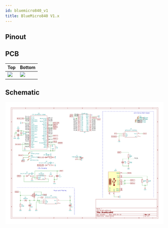 ```yaml
---
id: bluemicro840_v1
title: BlueMicro840 V1.x
---
```


## Pinout

## PCB
| Top  | Bottom  |
|---|---|
| <img src="http://nrf52.jpconstantineau.com/img/pcb_top_bluemicro840_1.0.svg" width="200" />   | <img src="http://nrf52.jpconstantineau.com/img/pcb_bottom_bluemicro840_1.0.svg" width="200" />  |


## Schematic

![img](../static/img/schematic_bluemicro840_1.0.png)
